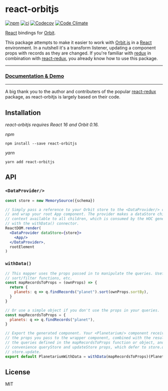 react-orbitjs
=============

[![npm](https://img.shields.io/npm/v/react-orbitjs.svg)](https://www.npmjs.com/package/react-orbitjs)
[![ci](https://github.com/exivity/react-orbitjs/actions/workflows/ci.yml/badge.svg)](https://github.com/exivity/react-orbitjs/actions/workflows/ci.yml)
[![Codecov](https://img.shields.io/codecov/c/github/exivity/react-orbitjs.svg)](https://codecov.io/gh/exivity/react-orbitjs)
[![Code Climate](https://img.shields.io/codeclimate/maintainability/exivity/react-orbitjs.svg)](https://codeclimate.com/github/exivity/react-orbitjs)

[React](https://reactjs.org/) bindings for [Orbit](http://orbitjs.com/).

This package attempts to make it easier to work with
[Orbit.js](http://orbitjs.com/) in a [React](https://reactjs.org/)
environment. In a nutshell it's a transform listener, updating
a component props with records as they are changed. If you're familiar
with [redux](https://github.com/reactjs/redux/) in combination with
[react-redux](https://github.com/reactjs/react-redux), you already know
how to use this package.

---

### [Documentation & Demo](https://exivity.github.io/react-orbitjs/)

---

A big thank you to the author and contributers of the popular
[react-redux](https://github.com/reactjs/react-redux) package, as
react-orbitjs is largely based on their code.

Installation
------------

_react-orbitjs requires React 16 and Orbit 0.16._

_npm_

```
npm install --save react-orbitjs
```

_yarn_

```
yarn add react-orbitjs
```

API
---

### `<DataProvider/>`

```jsx
const store = new MemorySource({schema})

// Simply pass a reference to your Orbit store to the <DataProvider/> component
// and wrap your root App component. The provider makes a dataStore child
// context available to all children, which is consumed by the HOC generated
// with the withData() connector.
ReactDOM.render(
  <DataProvider dataStore={store}>
    <App/>
  </DataProvider>,
  rootElement
)
```

### `withData()`

```jsx
// This mapper uses the props passed in to manipulate the queries. Useful for
// sort/filter functions, etc.
const mapRecordsToProps = (ownProps) => {
  return {
    planets: q => q.findRecords("planet").sort(ownProps.sortBy),
  }
}

// Or use a simple object if you don't use the props in your queries.
const mapRecordsToProps = {
  planets: q => q.findRecords("planet"),
}

// Export the generated component. Your <Planetarium/> component receives all
// the props you pass to the wrapper component, combined with the results from
// the queries defined in the mapRecordsToProps function or object, and
// convenience queryStore and updateStore props, which defer to store.query and
// store.update.
export default PlanetariumWithData = withData(mapRecordsToProps)(Planetarium)
```

License
-------

MIT
